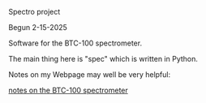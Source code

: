 Spectro project

Begun 2-15-2025

Software for the BTC-100 spectrometer.

The main thing here is "spec" which is written in Python.

Notes on my Webpage may well be very helpful:

[notes on the BTC-100 spectrometer](http://cholla.mmto.org/electronics/spectro/btc100)

